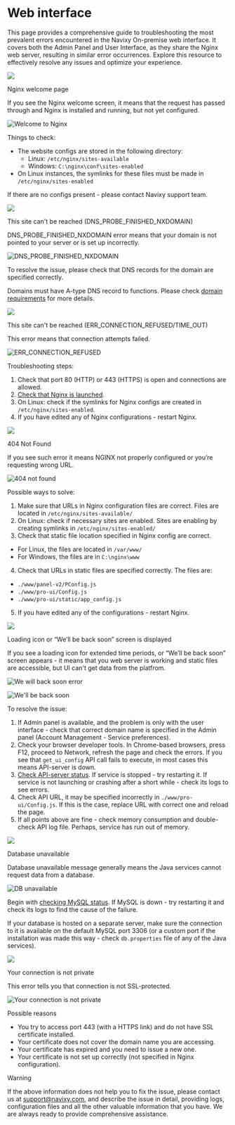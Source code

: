 # Web interface

This page provides a comprehensive guide to troubleshooting the most prevalent errors encountered in the Navixy On-premise web interface. It covers both the Admin Panel and User Interface, as they share the Nginx web server, resulting in similar error occurrences. Explore this resource to effectively resolve any issues and optimize your experience.

![](https://squaregps.atlassian.net/wiki/images/icons/grey_arrow_down.png)

Nginx welcome page

If you see the Nginx welcome screen, it means that the request has passed through and Nginx is installed and running, but not yet configured.

![Welcome to Nginx](attachments/image-20230823-121500.png)

Things to check:

- The website configs are stored in the following directory:
  - Linux: `/etc/nginx/sites-available`
  - Windows: `C:\nginx\conf\sites-enabled`
- On Linux instances, the symlinks for these files must be made in `/etc/nginx/sites-enabled`

If there are no configs present - please contact Navixy support team.

![](https://squaregps.atlassian.net/wiki/images/icons/grey_arrow_down.png)

This site can't be reached (DNS\_PROBE\_FINISHED\_NXDOMAIN)

DNS\_PROBE\_FINISHED\_NXDOMAIN error means that your domain is not pointed to your server or is set up incorrectly.

![DNS_PROBE_FINISHED_NXDOMAIN](attachments/image-20230823-122136.png)

To resolve the issue, please check that DNS records for the domain are specified correctly.

Domains must have A-type DNS record to functions. Please check [domain requirements](../requirements/domains.md) for more details.

![](https://squaregps.atlassian.net/wiki/images/icons/grey_arrow_down.png)

This site can't be reached (ERR\_CONNECTION\_REFUSED/TIME\_OUT)

This error means that connection attempts failed.

![ERR_CONNECTION_REFUSED](attachments/image-20230823-130318.png)

Troubleshooting steps:

1. Check that port 80 (HTTP) or 443 (HTTPS) is open and connections are allowed.
2. [Check that Nginx is launched](https://squaregps.atlassian.net/wiki/spaces/Ponprem/pages/2369814550/Checking+service+statuses#Web-server).
3. On Linux: check if the symlinks for Nginx configs are created in `/etc/nginx/sites-enabled`.
4. If you have edited any of Nginx configurations - restart Nginx.

![](https://squaregps.atlassian.net/wiki/images/icons/grey_arrow_down.png)

404 Not Found

If you see such error it means NGINX not properly configured or you’re requesting wrong URL.

![404 not found](attachments/image-20230823-130949.png)

Possible ways to solve:

1. Make sure that URLs in Nginx configuration files are correct. Files are located in `/etc/nginx/sites-available/`
2. On Linux: check if necessary sites are enabled. Sites are enabling by creating symlinks in `/etc/nginx/sites-enabled/`
3. Check that static file location specified in Nginx config are correct.
  - For Linux, the files are located in `/var/www/`
  - For Windows, the files are in `C:\nginx\www`
4. Check that URLs in static files are specified correctly. The files are:
  - `./www/panel-v2/PConfig.js`
  - `./www/pro-ui/Config.js`
  - `./www/pro-ui/static/app_config.js`
5. If you have edited any of the configurations - restart Nginx.

![](https://squaregps.atlassian.net/wiki/images/icons/grey_arrow_down.png)

Loading icon or “We’ll be back soon” screen is displayed

If you see a loading icon for extended time periods, or “We’ll be back soon” screen appears - it means that you web server is working and static files are accessible, but UI can't get data from the platfrom.

![We will back soon error](attachments/e2xphxkndx.gif)

![We'll be back soon](attachments/image-20230823-135703.png)

To resolve the issue:

1. If Admin panel is available, and the problem is only with the user interface - check that correct domain name is specified in the Admin panel (Account Management - Service preferences).
2. Check your browser developer tools. In Chrome-based browsers, press F12, proceed to Network, refresh the page and check the errors. If you see that `get_ui_config` API call fails to execute, in most cases this means API-server is down.
3. [Check API-server status](checking-service-statuses.md). If service is stopped - try restarting it. If service is not launching or crashing after a short while - check its logs to see errors.
4. Check API URL, it may be specified incorrectly in `./www/pro-ui/Config.js`. If this is the case, replace URL with correct one and reload the page.
5. If all points above are fine - check memory consumption and double-check API log file. Perhaps, service has run out of memory.

![](https://squaregps.atlassian.net/wiki/images/icons/grey_arrow_down.png)

Database unavailable

Database unavailable message generally means the Java services cannot request data from a database.

![DB unavailable](attachments/image-20230823-140830.png)

Begin with [checking MySQL status](https://squaregps.atlassian.net/wiki/spaces/Ponprem/pages/2369814550/Checking+service+statuses#Database). If MySQL is down - try restarting it and check its logs to find the cause of the failure.

If your database is hosted on a separate server, make sure the connection to it is available on the default MySQL port 3306 (or a custom port if the installation was made this way - check `db.properties` file of any of the Java services).

![](https://squaregps.atlassian.net/wiki/images/icons/grey_arrow_down.png)

Your connection is not private

This error tells you that connection is not SSL-protected.

![Your connection is not private](attachments/image-20230823-141352.png)

Possible reasons

- You try to access port 443 (with a HTTPS link) and do not have SSL certificate installed.
- Your certificate does not cover the domain name you are accessing.
- Your certificate has expired and you need to issue a new one.
- Your certificate is not set up correctly (not specified in Nginx configuration).

> [!WARNING]
> If the above information does not help you to fix the issue, please contact us at [support@navixy.com](mailto:support@navixy.com), and describe the issue in detail, providing logs, configuration files and all the other valuable information that you have. We are always ready to provide comprehensive assistance.